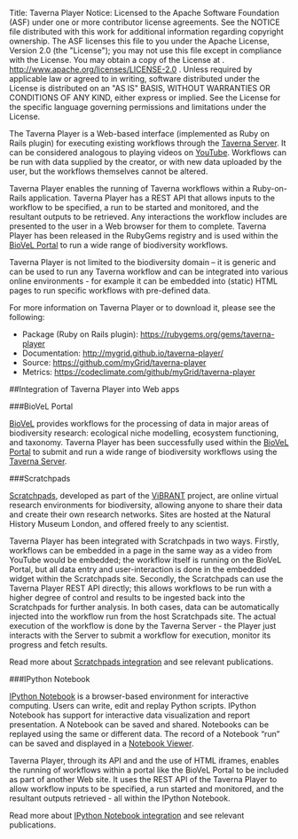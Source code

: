 Title:     Taverna Player
Notice:    Licensed to the Apache Software Foundation (ASF) under one
           or more contributor license agreements.  See the NOTICE file
           distributed with this work for additional information
           regarding copyright ownership.  The ASF licenses this file
           to you under the Apache License, Version 2.0 (the
           "License"); you may not use this file except in compliance
           with the License.  You may obtain a copy of the License at
           .
             http://www.apache.org/licenses/LICENSE-2.0
           .
           Unless required by applicable law or agreed to in writing,
           software distributed under the License is distributed on an
           "AS IS" BASIS, WITHOUT WARRANTIES OR CONDITIONS OF ANY
           KIND, either express or implied.  See the License for the
           specific language governing permissions and limitations
           under the License.

The Taverna Player is a Web-based interface (implemented as Ruby on Rails plugin) for executing 
  existing workflows through the [Taverna Server](/documentation/server). 
It can be considered analogous to playing videos on [YouTube](http://www.youtube.com). 
Workflows can be run with data supplied by the creator, or with new data uploaded by the user, 
   but the workflows themselves cannot be altered.

Taverna Player enables the running of Taverna workflows within a Ruby-on-Rails application. 
Taverna Player has a REST API that allows inputs to the workflow to be specified, 
   a run to be started and monitored, and the resultant outputs to be retrieved. 
Any interactions the workflow includes are presented to the user in a Web browser for them to 
  complete. 
Taverna Player has been released in the RubyGems registry and is used within the 
   [BioVeL Portal](http://www.biovel.eu/) to run a wide range of biodiversity workflows.

Taverna Player is not limited to the biodiversity domain – it is generic and can be used to run 
   any Taverna workflow and can be integrated into various online environments - for example it 
   can be embedded into (static) HTML pages to run specific workflows with pre-defined data.

For more information on Taverna Player or to download it, please see the following:

 - Package (Ruby on Rails plugin): <https://rubygems.org/gems/taverna-player>
 - Documentation: <http://mygrid.github.io/taverna-player/>
 - Source: <https://github.com/myGrid/taverna-player>
 - Metrics: <https://codeclimate.com/github/myGrid/taverna-player>

##Integration of Taverna Player into Web apps

###BioVeL Portal

[BioVeL](http://www.biovel.eu/) provides workflows for the processing of data in major areas of 
   biodiversity research: ecological niche modelling, ecosystem functioning, and taxonomy. 
Taverna Player has been successfully used within the [BioVeL Portal](https://portal.biovel.eu/)
   to submit and run a wide range of biodiversity workflows using the 
   [Taverna Server](/documentation/server).

###Scratchpads

[Scratchpads](http://scratchpads.eu/), developed as part of the [ViBRANT](http://vbrant.eu/) 
   project, are  online virtual research environments for biodiversity, allowing anyone to 
   share their data and create their own research networks. 
Sites are hosted at the Natural History Museum London, and offered freely to any scientist.

Taverna Player has been integrated with Scratchpads in two ways. 
Firstly, workflows can be embedded in a page in the same way as a video from YouTube would be 
  embedded; the workflow itself is running on the BioVeL Portal, but all data entry and 
  user-interaction is done in the embedded widget within the Scratchpads site. 
Secondly, the Scratchpads can use the Taverna Player REST API directly; 
   this allows workflows to be run with a higher degree of control and results to be ingested 
   back into the Scratchpads for further analysis. 
In both cases, data can be automatically injected into the workflow run from the host 
   Scratchpads site. 
The actual execution of the workflow is done by the Taverna Server - 
   the Player just interacts with the Server to submit a workflow for execution, 
   monitor its progress and fetch results.

Read more about 
   [Scratchpads integration](http://dev.mygrid.org.uk/wiki/display/TavernaStrategy/Scratchpads) 
   and see relevant publications.

###IPython Notebook

[IPython Notebook](http://ipython.org/) is a browser-based environment for interactive 
   computing. 
Users can write, edit and replay Python scripts. 
IPython Notebook has support for interactive data visualization and report presentation. 
A Notebook can be saved and shared. 
Notebooks can be replayed using the same or different data. 
The record of a Notebook “run” can be saved and displayed in a 
   [Notebook Viewer](http://nbviewer.ipython.org/).

Taverna Player, through its API and and the use of HTML iframes, enables the running of 
   workflows within a portal like the BioVeL Portal to be included as part of another Web site. 
It uses the REST API of the Taverna Player to allow workflow inputs to be specified, 
   a run started and monitored, and the resultant outputs retrieved - all within the IPython 
   Notebook.

Read more about 
   [IPython Notebook integration](http://dev.mygrid.org.uk/wiki/display/TavernaStrategy/IPython+Notebook)
   and see relevant publications.
